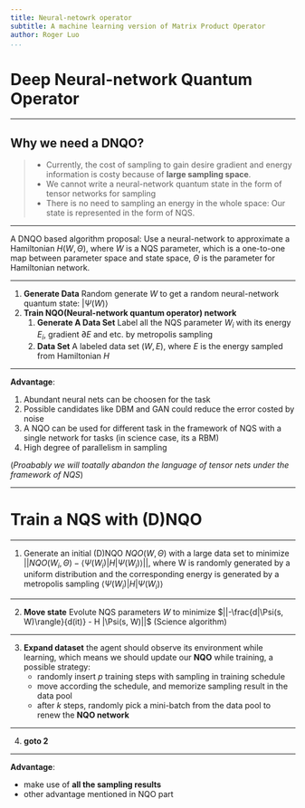 ```yaml
---
title: Neural-netowrk operator
subtitle: A machine learning version of Matrix Product Operator
author: Roger Luo
...
```



# Deep Neural-network Quantum Operator

---

## Why we need a DNQO?

> - Currently, the cost of sampling to gain desire gradient and energy information is costy because of **large sampling space**. 
> - We cannot write a neural-network quantum state in the form of tensor networks for sampling
> - There is no need to sampling an energy in the whole space: Our state is represented in the form of NQS. 

---

A DNQO based algorithm proposal: Use a neural-network to approximate a Hamiltonian $H(W, \Theta)$, where $W$ is a NQS parameter, which is a one-to-one map between parameter space and state space, $\Theta$ is the parameter for Hamiltonian network.

---

 1. **Generate Data** Random generate $W$ to get a random neural-network quantum state: $|\Psi(W)\rangle$
 2. **Train NQO(Neural-network quantum operator) network** 
    1. **Generate A Data Set** Label all the NQS parameter $W_i$ with its energy $E_i$, gradient $\partial E$ and etc. by metropolis sampling 
    2. **Data Set** A labeled data set $(W, E)$, where $E$ is the energy sampled from Hamiltonian $H$

---

**Advantage**:

1. Abundant neural nets can be choosen for the task
2. Possible candidates like DBM and GAN could reduce the error costed by noise
3. A NQO can be used for different task in the framework of NQS with a single network for tasks (in science case, its a RBM)
4. High degree of parallelism in sampling

(*Proabably we will toatally abandon the language of tensor nets under the framework of NQS*)


---


# Train a NQS with (D)NQO

---

1. Generate an initial (D)NQO $NQO(W, \Theta)$ with a large data set to minimize $||NQO(W_i, \Theta) - \langle\Psi(W_i)|H|\Psi(W_i)\rangle||$, where W is randomly generated by a uniform distribution and the corresponding energy is generated by a metropolis sampling $\langle\Psi(W_i)|H|\Psi(W_i)\rangle$

---


2. **Move state** Evolute NQS parameters $W$ to minimize $||-\frac{d|\Psi(s, W)\rangle}{d(it)} - H |\Psi(s, W)||$ (Science algorithm)

---

3. **Expand dataset** the agent should observe its environment while learning, which means we should update our **NQO** while training, a possible strategy:
    - randomly insert $p$ training steps with sampling in training schedule
    - move according the schedule, and memorize sampling result in the data pool
    - after $k$ steps, randomly pick a mini-batch from the data pool to renew the **NQO network**

---

4. **goto 2**

---


**Advantage**:

- make use of **all the sampling results**
- other advantage mentioned in NQO part